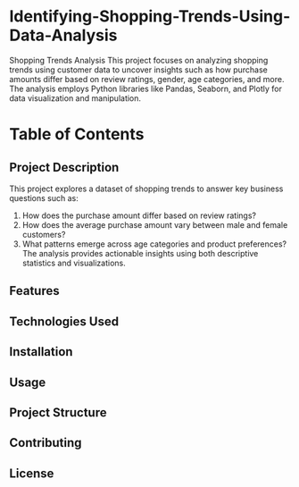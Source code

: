 # Identifying-Shopping-Trends-Using-Data-Analysis
Shopping Trends Analysis This project focuses on analyzing shopping trends using customer data to uncover insights such as how purchase amounts differ based on review ratings, gender, age categories, and more. The analysis employs Python libraries like Pandas, Seaborn, and Plotly for data visualization and manipulation.

# Table of Contents
## Project Description 
This project explores a dataset of shopping trends to answer key business questions such as:

1. How does the purchase amount differ based on review ratings?
2. How does the average purchase amount vary between male and female customers?
3. What patterns emerge across age categories and product preferences?
 The analysis provides actionable insights using both descriptive statistics and visualizations.


## Features
## Technologies Used
## Installation
## Usage
## Project Structure
## Contributing
## License
